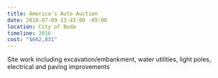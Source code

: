 ```yaml
---
title: America's Auto Auction
date: 2018-07-09 13:43:00 -05:00
location: City of Buda
timeline: 2016
cost: "$662,831"
---
```


Site work including excavation/embankment, water utilities, light poles, electrical and paving improvements
